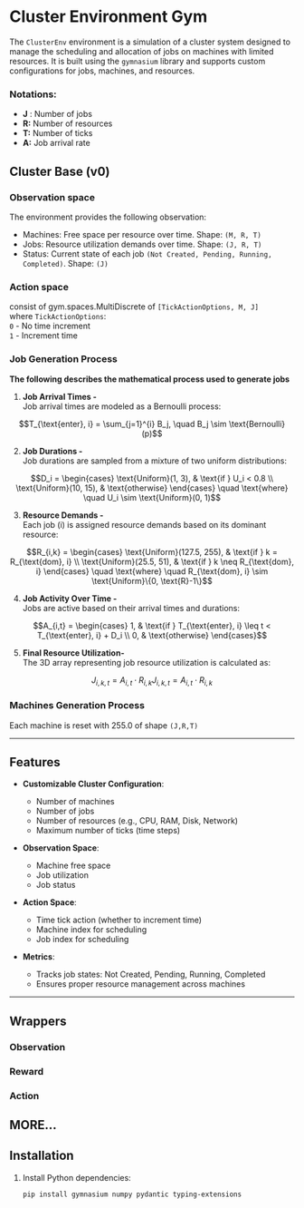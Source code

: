 # Cluster Environment Gym

The `ClusterEnv` environment is a simulation of a cluster system designed to manage the scheduling and allocation of jobs 
on machines with limited resources. It is built using the `gymnasium` library and supports custom configurations for jobs, machines, and resources.


### Notations:
-   **J** : Number of jobs
-   **R:** Number of resources
-   **T:** Number of ticks
-   **A:** Job arrival rate 

## Cluster Base (v0)

### Observation space
The environment provides the following observation:
-   Machines: Free space per resource over time. Shape: `(M, R, T)`
-   Jobs: Resource utilization demands over time. Shape: `(J, R, T)`
-   Status: Current state of each job `(Not Created, Pending, Running, Completed)`. Shape: `(J)`

### Action space
consist of gym.spaces.MultiDiscrete of `[TickActionOptions, M, J]` </br>
where `TickActionOptions`: </br>
`0` - No time increment </br>
`1` - Increment time

### Job Generation Process

**The following describes the mathematical process used to generate jobs**
1. **Job Arrival Times -** </br>
Job arrival times are modeled as a Bernoulli process:
```math
T_{\text{enter}, i} = \sum_{j=1}^{i} B_j, \quad B_j \sim \text{Bernoulli}(p)
```

2. **Job Durations -** </br>
Job durations are sampled from a mixture of two uniform distributions:
```math
D_i = 
\begin{cases} 
\text{Uniform}(1, 3), & \text{if } U_i < 0.8 \\
\text{Uniform}(10, 15), & \text{otherwise}
\end{cases}
\quad \text{where} \quad U_i \sim \text{Uniform}(0, 1)
```

3.  **Resource Demands -** </br>
Each job (i) is assigned resource demands based on its dominant resource:
```math
R_{i,k} =
\begin{cases} 
\text{Uniform}(127.5, 255), & \text{if } k = R_{\text{dom}, i} \\
\text{Uniform}(25.5, 51), & \text{if } k \neq R_{\text{dom}, i}
\end{cases}
\quad \text{where} \quad R_{\text{dom}, i} \sim \text{Uniform}\{0, \text{R}-1\}
```

4. **Job Activity Over Time -** </br>
Jobs are active based on their arrival times and durations:
```math
A_{i,t} =
\begin{cases}
1, & \text{if } T_{\text{enter}, i} \leq t < T_{\text{enter}, i} + D_i \\
0, & \text{otherwise}
\end{cases}
```

5. **Final Resource Utilization-** </br>
The 3D array representing job resource utilization is calculated as:
```math
J_{i,k,t} = A_{i,t} \cdot R_{i,k}
J_{i,k,t} = A_{i,t} \cdot R_{i,k}
```

### Machines Generation Process
Each machine is reset with 255.0 of shape `(J,R,T)`

---

## Features

- **Customizable Cluster Configuration**:
  - Number of machines
  - Number of jobs
  - Number of resources (e.g., CPU, RAM, Disk, Network)
  - Maximum number of ticks (time steps)

- **Observation Space**:
  - Machine free space
  - Job utilization
  - Job status

- **Action Space**:
  - Time tick action (whether to increment time)
  - Machine index for scheduling
  - Job index for scheduling

- **Metrics**:
  - Tracks job states: Not Created, Pending, Running, Completed
  - Ensures proper resource management across machines

---

## Wrappers
### Observation
### Reward
### Action
## MORE...

## Installation

1. Install Python dependencies:
   ```bash
   pip install gymnasium numpy pydantic typing-extensions